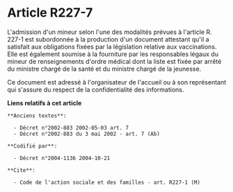 # Article R227-7

L'admission d'un mineur selon l'une des modalités prévues à l'article R. 227-1 est subordonnée à la production d'un document
attestant qu'il a satisfait aux obligations fixées par la législation relative aux vaccinations. Elle est également soumise à
la fourniture par les responsables légaux du mineur de renseignements d'ordre médical dont la liste est fixée par arrêté du
ministre chargé de la santé et du ministre chargé de la jeunesse.

Ce document est adressé à l'organisateur de l'accueil ou à son représentant qui s'assure du respect de la confidentialité des
informations.

**Liens relatifs à cet article**

	**Anciens textes**:

	  - Décret n°2002-883 2002-05-03 art. 7
	  - Décret n°2002-883 du 3 mai 2002 - art. 7 (Ab)

	**Codifié par**:

	  - Décret n°2004-1136 2004-10-21

	**Cite**:

	  - Code de l'action sociale et des familles - art. R227-1 (M)
